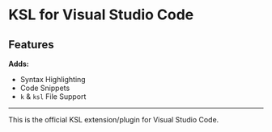 # KSL for Visual Studio Code

## Features

**Adds:**

- Syntax Highlighting
- Code Snippets
- `k` &amp; `ksl` File Support

---

This is the official KSL extension/plugin for Visual Studio Code.
